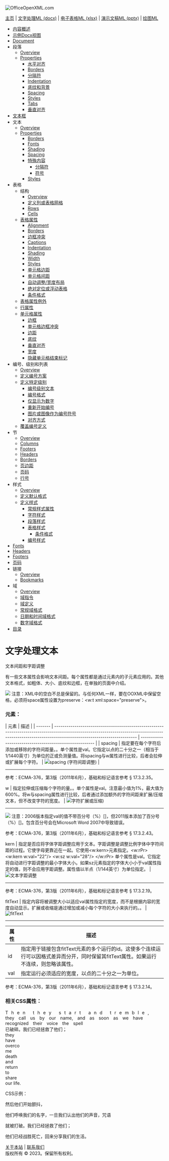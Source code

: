 ![OfficeOpenXML.com](images/banner1.png)

[主页](index.md) | [文字处理ML (docx)](anatomyofOOXML.md) | [电子表格ML (xlsx)](anatomyofOOXML-xlsx.md) | [演示文稿ML (pptx)](anatomyofOOXML-pptx.md) | [绘图ML](drwOverview.md)

- [内容概述](WPcontentOverview.md)
- [示例Docx视图](WPsampleDoc.md)
- [Document](WPdocument.md)
- 段落
  - [Overview](WPparagraph.md)
  - [Properties](WPparagraphProperties.md)
    - [水平对齐](WPalignment.md)
    - [Borders](WPborders.md)
    - [分隔符](WPtextSpecialContent-break.md)
    - [Indentation](WPindentation.md)
    - [底纹和背景](WPshading.md)
    - [Spacing](WPspacing.md)
    - [Styles](WPstyleParStyles.md)
    - [Tabs](WPtab.md)
    - [垂直对齐](WPborders.md)
- [文本框](WPparagraph-textFrames.md)
- 文本
  - [Overview](WPtext.md)
  - [Properties](WPtextFormatting.md)
    - [Borders](WPtextBorders.md)
    - [Fonts](WPtextFonts.md)
    - [Shading](WPtextShading.md)
    - [Spacing](WPtextSpacing.md)
    - [特殊内容](WPtextSpecialContent.md)
      - [分隔符](WPtextSpecialContent-break.md)
      - [符号](WPtextSpecialContent-symbol.md)
    - [Styles](WPstyleCharStyles.md)
- 表格
  - 结构
    - [Overview](WPtable.md)
    - [定义列或表格网格](WPtableGrid.md)
    - [Rows](WPtableRow.md)
    - [Cells](WPtableCell.md)
  - [表格属性](WPtableProperties.md)
    - [Alignment](WPtableAlignment.md)
    - [Borders](WPtableBorders.md)
    - [边框冲突](WPtableCellBorderConflicts.md)
    - [Captions](WPtableCaption.md)
    - [Indentation](WPtableIndent.md)
    - [Shading](WPtableShading.md)
    - [Width](WPtableWidth.md)
    - [Styles](WPstyleTableStyles.md)
    - [单元格边距](WPtableCellMargins.md)
    - [单元格间距](WPtableCellSpacing.md)
    - [自动调整/宽度布局](WPtableLayout.md)
    - [绝对定位或浮动表格](WPfloatingTables.md)
    - [条件格式](WPtblLook.md)
  - [表格属性例外](WPtablePropertyExceptions.md)
  - [行属性](WPtableRowProperties.md)
  - [单元格属性](WPtableCellProperties.md)
    - [边框](WPtableCellProperties-Borders.md)
    - [单元格边框冲突](WPtableCellBorderConflicts.md)
    - [边距](WPtableCellProperties-Margins.md)
    - [底纹](WPtableCellProperties-Shading.md)
    - [垂直对齐](WPtableCellProperties-verticalAlignment.md)
    - [宽度](WPtableCellProperties-Width.md)
    - [隐藏单元格结束标记](WPhideMark.md)
- 编号、级别和列表
  - [Overview](WPnumbering.md)
  - [定义编号方案](WPnumberingAbstractNum.md)
  - [定义特定级别](WPnumberingLvl.md)
    - [编号级别文本](WPnumberingLevelText.md)
    - [编号格式](WPnumbering-numFmt.md)
    - [仅显示为数字](WPnumbering-isLgl.md)
    - [重新开始编号](WPnumbering-restart.md)
    - [图片或图像作为编号符号](WPnumbering-imagesAsSymbol.md)
    - [对齐方式](WPnumbering-lvlJc.md)
  - [覆盖编号定义](WPnumberingOverride.md)
- 节
  - [Overview](WPsection.md)
  - [Columns](WPsectionCols.md)
  - [Footers](WPsectionFooterReference.md)
  - [Headers](WPsectionHeaderReference.md)
  - [Borders](WPsectionBorders.md)
  - [页边距](WPsectionPgMar.md)
  - [页码](WPSectionPgNumType.md)
  - [行号](WPsectionLineNumbering.md)
- 样式
  - [Overview](WPstyles.md)
  - [定义默认格式](WPstyleDefaults.md)
  - [定义样式](WPstyle.md)
    - [常规样式属性](WPstyleGenProps.md)
    - [字符样式](WPstyleCharStyles.md)
    - [段落样式](WPstyleParStyles.md)
    - [表格样式](WPstyleTableStyles.md)
      - [条件格式](WPstyleTableStylesCond.md)
    - [编号样式](WPstyleNumStyles.md)
- [Fonts](WPfonts.md)
- [Headers](WPheaders.md)
- [Footers](WPfooters.md)
- [页码](WPSectionPgNumType.md)
- 链接
  - [Overview](WPhyperlink.md)
  - [Bookmarks](WPbookmark.md)
- 域
  - [Overview](WPfields.md)
  - [域指令](WPfieldInstructions.md)
  - [域定义](WPfieldDefinitions.md)
  - [常规域格式](WPgeneralFieldSwitches.md)
  - [日期和时间域格式](WPdateTimeFieldSwitches.md)
  - [数字域格式](WPnumericFieldSwitches.md)
- [目录](WPtableOfContents.md)

# 文字处理文本

文本间距和字距调整

有一些文本属性会影响文本间距。每个属性都是通过<rPr>元素内的子元素应用的。其他文本格式，如粗体、大小、底纹和边框，在单独的页面中介绍。

![](images/note.png) 注意：XML中的空白不总是保留的。与任何XML一样，要在OOXML中保留空格，必须将space属性设置为preserve：<w:t xml:space="preserve">。

### 元素：

| 元素    | 描述                                                                                                                                                                                                  |
| ------- | ----------------------------------------------------------------------------------------------------------------------------------------------------------------------------------------------------- | ------------------------------------------------------- |
| spacing | 指定要在每个字符后添加或移除的字符间距量。<spacing w:val="200"/>。单个属性是val。它指定以点的二十分之一（相当于1/1440英寸）为单位的正或负测量值。将spacing与w属性进行比较，后者会拉伸或扩展每个字符。 | ![spacing (字符间距调整)](images\wp-text-spacing-1.gif) |

---

参考：ECMA-376，第3版（2011年6月），基础和标记语言参考 § 17.3.2.35。

w | 指定拉伸或压缩每个字符的量。<w w:val="200%"/>。单个属性是val。注意最小值为1%，最大值为600%。将w与spacing属性进行比较，后者通过添加额外的字符间距来扩展/压缩文本，但不改变字符的宽度。 | ![字符扩展或压缩)](images\wp-w-1.gif)

---

![](images/versionConflict3.png) 注意：2006版本指定val的值不带百分号（%）[<w w:val="200"/>]，但2011版本添加了百分号（%）[<w w:val="200%"/>]。包含百分号会在Microsoft Word 2007中导致错误。

参考：ECMA-376，第3版（2011年6月），基础和标记语言参考 § 17.3.2.43。

kern | 指定是否应将字体字距调整应用于文本。字距调整是调整比例字体中字符间距的过程。它使字母更靠近在一起。它使用<w:kern>元素指定。<w:rPr> <w:kern w:val="22"/> <w:sz w:val="28"/> </w:rPr> 单个属性是val。它指定将自动进行字距调整的最小字体大小。如果sz元素指定的字体大小小于val属性指定的值，则不会应用字距调整。属性值以半点（1/144英寸）为单位指定。 | ![文本字距调整](images\wp-text-kerning-1.gif)

---

参考：ECMA-376，第3版（2011年6月），基础和标记语言参考 § 17.3.2.19。

fitText | 指定内容将被调整大小以适应val属性指定的宽度，而不是根据内容的宽度自动显示。扩展或收缩是通过增加或减小每个字符的大小来执行的。<fitText w:id="50" w:val="1440"/>。 | ![fitText](images\wp-fitText-1.gif)

---

| 属性 | 描述                                                                                                                                   |
| ---- | -------------------------------------------------------------------------------------------------------------------------------------- |
| id   | 指定用于链接包含fitText元素的多个运行的id。这使多个连续运行可以因格式差异而分开，同时保留其fitText属性。如果运行不连续，则忽略该属性。 |
| val  | 指定运行必须适应的宽度，以点的二十分之一为单位。                                                                                       |

参考：ECMA-376，第3版（2011年6月），基础和标记语言参考 § 17.3.2.14。

### 相关CSS属性：

<div style="letter-spacing: 10px;">Then they start and tremble,</div>   
<div style="word-spacing: 10px;"> they call us by our name, and as soon as we have recognized their voice the spell</div>   
<div> 已破碎。我们已经拯救了他们；</div>   
<div style="max-width:50px">they have overcome death and return to share our life.</div>

CSS示例：

然后他们开始颤抖，

他们呼唤我们的名字，一旦我们认出他们的声音，咒语

就被打破。我们已经拯救了他们；

他们已经战胜死亡，回来分享我们的生活。

[关于本站](aboutThisSite.md) | [联系我们](contactUs.md)  
版权所有 © 2023。保留所有权利。

